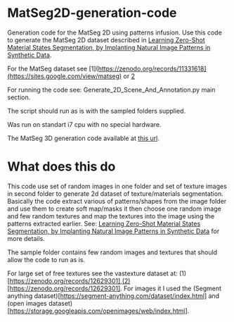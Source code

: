# MatSeg2D-generation-code
Generation code for the MatSeg 2D using patterns infusion.
Use this code to generate the MatSeg 2D dataset described in [Learning Zero-Shot Material States Segmentation, by
Implanting Natural Image Patterns in Synthetic Data](https://arxiv.org/pdf/2403.03309).

For the MatSeg dataset see [1](https://zenodo.org/records/11331618](https://sites.google.com/view/matseg) or [2](https://zenodo.org/records/11331618)

For running the code see: Generate_2D_Scene_And_Annotation.py main section.

The script should run as is with the sampled folders supplied.

Was run on standart i7 cpu with no special hardware.

The MatSeg 3D generation code available at [this url](https://github.com/sagieppel/MatSeg-Synthethic-Dataset-Generation-Script).


# What does this do
This code use set of random images in one folder and set of texture images in second  folder to generate 2d dataset of texture/materials segmentation.
Basically the code extract various of patterns/shapes from the image folder and use them to create soft map/masks it then choose one random image and few random textures and map the textures into the image using the patterns extracted earlier.
See: [Learning Zero-Shot Material States Segmentation, by
Implanting Natural Image Patterns in Synthetic Data](https://arxiv.org/pdf/2403.03309) for more details.

The sample folder contains few random images and textures that should allow the code to run as is.

For large set of free textures see the vastexture dataset at: (1)[https://zenodo.org/records/12629301],(2)[https://zenodo.org/records/12629301].
For images it I used the (Segment anything dataset)[https://segment-anything.com/dataset/index.html] and (open images dataset)[https://storage.googleapis.com/openimages/web/index.html].

